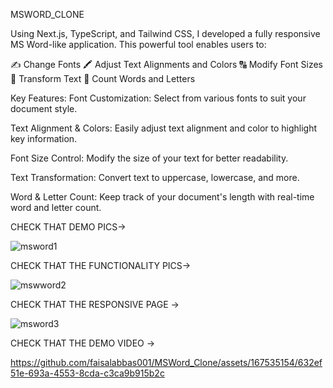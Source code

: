 MSWORD_CLONE

Using Next.js, TypeScript, and Tailwind CSS, I developed a fully responsive MS Word-like application. This powerful tool enables users to:


✍️ Change Fonts
🖍 Adjust Text Alignments and Colors
🔠 Modify Font Sizes
🔡 Transform Text
🔢 Count Words and Letters




Key Features:
Font Customization: Select from various fonts to suit your document style.

Text Alignment & Colors: Easily adjust text alignment and color to highlight key information.

Font Size Control: Modify the size of your text for better readability.

Text Transformation: Convert text to uppercase, lowercase, and more.

Word & Letter Count: Keep track of your document's length with real-time word and letter count.


CHECK THAT DEMO PICS->

![msword1](https://github.com/faisalabbas001/MSWord_Clone/assets/167535154/dbb96a5c-f79b-48fa-abc0-ed347ae3ec95)


CHECK THAT THE FUNCTIONALITY PICS->  


![mswword2](https://github.com/faisalabbas001/MSWord_Clone/assets/167535154/dd514299-4ab2-437c-867b-3286c334e543)


CHECK THAT THE RESPONSIVE PAGE ->


![msword3](https://github.com/faisalabbas001/MSWord_Clone/assets/167535154/cd9544a7-f210-4a0e-94bd-fa4e57c2b2ae)



CHECK THAT THE DEMO VIDEO ->

https://github.com/faisalabbas001/MSWord_Clone/assets/167535154/632ef51e-693a-4553-8cda-c3ca9b915b2c






